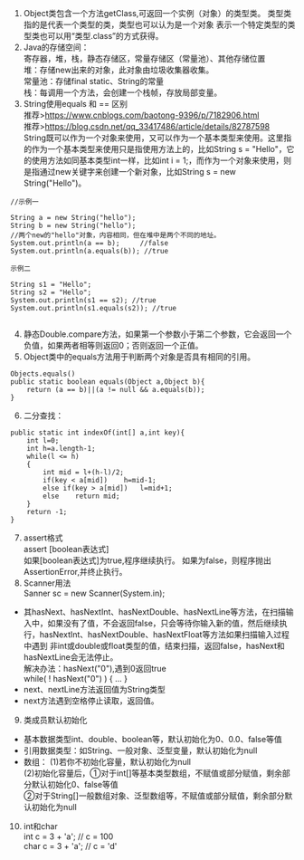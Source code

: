 1. Object类包含一个方法getClass,可返回一个实例（对象）的类型类。
类型类指的是代表一个类型的类，类型也可以认为是一个对象
表示一个特定类型的类型类也可以用“类型.class”的方式获得。
2. Java的存储空间：  
寄存器，堆，栈，静态存储区，常量存储区（常量池）、其他存储位置    
堆：存储new出来的对象，此对象由垃圾收集器收集。  
常量池：存储final static、String的常量  
栈：每调用一个方法，会创建一个栈帧，存放局部变量。
3. String使用equals 和 == 区别  
推荐>https://www.cnblogs.com/baotong-9396/p/7182906.html   
推荐>https://blog.csdn.net/qq_33417486/article/details/82787598    
String既可以作为一个对象来使用，又可以作为一个基本类型来使用。这里指的作为一个基本类型来使用只是指使用方法上的，比如String s = "Hello"，它的使用方法如同基本类型int一样，比如int i = 1;，而作为一个对象来使用，则是指通过new关键字来创建一个新对象，比如String s = new String("Hello")。
``` 
//示例一

String a = new String("hello");  
String b = new String("hello");  
//两个new的"hello"对象，内容相同，但在堆中是两个不同的地址。
System.out.println(a == b);		//false  
System.out.println(a.equals(b)); //true

示例二

String s1 = "Hello";
String s2 = "Hello";
System.out.println(s1 == s2); //true
System.out.println(s1.equals(s2)); //true
 
```
4. 静态Double.compare方法，如果第一个参数小于第二个参数，它会返回一个负值，如果两者相等则返回0；否则返回一个正值。
5. Object类中的equals方法用于判断两个对象是否具有相同的引用。  
```  
Objects.equals()
public static boolean equals(Object a,Object b){  
    return (a == b)||(a != null && a.equals(b));
}
```
6. 二分查找：  
```
public static int indexOf(int[] a,int key){
	int l=0;
	int h=a.length-1;
	while(l <= h)
	{
		int mid = l+(h-l)/2;
		if(key < a[mid])	h=mid-1;
		else if(key > a[mid])	l=mid+1;
		else	return mid;
	}
	return -1;
}
```
7. assert格式  
assert [boolean表达式]  
如果[boolean表达式]为true,程序继续执行。
	如果为false，则程序抛出AssertionError,并终止执行。
8. Scanner用法  
Sanner sc = new Scanner(System.in);  
+ 其hasNext、hasNextInt、hasNextDouble、hasNextLine等方法，在扫描输入中，如果没有了值，不会返回false，只会等待你输入新的值，然后继续执行，hasNextInt、hasNextDouble、hasNextFloat等方法如果扫描输入过程中遇到 非int或double或float类型的值，结束扫描，返回false，hasNext和hasNextLine会无法停止。   
解决办法：hasNext("0"),遇到0返回true  
while( ! hasNext("0") )	{ ...  }  
+ next、nextLine方法返回值为String类型  
+ next方法遇到空格停止读取，返回值。
9. 类成员默认初始化  
+ 基本数据类型int、double、boolean等，默认初始化为0、0.0、false等值
+ 引用数据类型：如String、一般对象、泛型变量，默认初始化为null
+ 数组： (1)若你不初始化容量，默认初始化为null  
(2)初始化容量后，①对于int[]等基本类型数组，不赋值或部分赋值，剩余部分默认初始化0、false等值    
②对于String[]一般数组对象、泛型数组等，不赋值或部分赋值，剩余部分默认初始化为null
10. int和char  
int c = 3 + 'a';  // c = 100  
char c = 3 + 'a';  // c = 'd'

